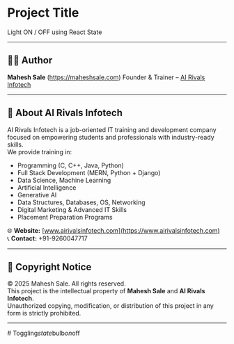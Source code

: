 # Project Title
Light ON / OFF using React State

---

## 👨‍💻 Author  
**Mahesh Sale**  (https://maheshsale.com)
Founder & Trainer – [AI Rivals Infotech](https://airivalsinfotech.com)  

---

## 🏢 About AI Rivals Infotech  
AI Rivals Infotech is a job-oriented IT training and development company focused on empowering students and professionals with industry-ready skills.  
We provide training in:  
- Programming (C, C++, Java, Python)  
- Full Stack Development (MERN, Python + Django)  
- Data Science, Machine Learning
- Artificial Intelligence
- Generative AI
- Data Structures, Databases, OS, Networking  
- Digital Marketing & Advanced IT Skills  
- Placement Preparation Programs  

🌐 **Website:** [www.airivalsinfotech.com](https://www.airivalsinfotech.com)  
📞 **Contact:** +91-9260047717

---

## 📌 Copyright Notice  
© 2025 Mahesh Sale. All rights reserved.  
This project is the intellectual property of **Mahesh Sale** and **AI Rivals Infotech**.  
Unauthorized copying, modification, or distribution of this project in any form is strictly prohibited.  

---
#   T o g g l i n g _ s t a t e _ b u l b _ o n _ o f f  
 